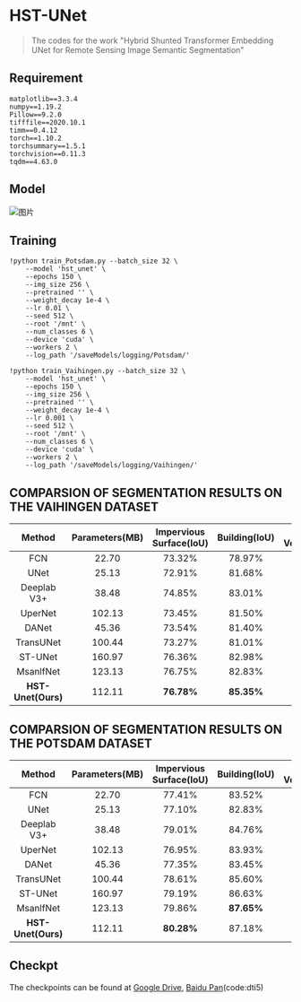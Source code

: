 # HST-UNet

> The codes for the work "Hybrid Shunted Transformer Embedding UNet
> for Remote Sensing Image Semantic Segmentation"

## Requirement
```text
matplotlib==3.3.4
numpy==1.19.2
Pillow==9.2.0
tifffile==2020.10.1
timm==0.4.12
torch==1.10.2
torchsummary==1.5.1
torchvision==0.11.3
tqdm==4.63.0
```

## Model
![图片](HST-UNet.png)

## Training

```shell
!python train_Potsdam.py --batch_size 32 \
    --model 'hst_unet' \
    --epochs 150 \
    --img_size 256 \
    --pretrained '' \
    --weight_decay 1e-4 \
    --lr 0.01 \
    --seed 512 \
    --root '/mnt' \
    --num_classes 6 \
    --device 'cuda' \
    --workers 2 \
    --log_path '/saveModels/logging/Potsdam/'
```

```shell
!python train_Vaihingen.py --batch_size 32 \
    --model 'hst_unet' \
    --epochs 150 \
    --img_size 256 \
    --pretrained '' \
    --weight_decay 1e-4 \
    --lr 0.001 \
    --seed 512 \
    --root '/mnt' \
    --num_classes 6 \
    --device 'cuda' \
    --workers 2 \
    --log_path '/saveModels/logging/Vaihingen/'
```

## COMPARSION OF SEGMENTATION RESULTS ON THE VAIHINGEN DATASET

|       Method       | Parameters(MB) | Impervious Surface(IoU) | Building(IoU) | Low Vegetation(IoU) | Tree(IoU)  |  Car(IoU)  |    MIoU    |    m-F1    |
|:------------------:|:--------------:|:-----------------------:|:-------------:|:-------------------:|:----------:|:----------:|:----------:|:----------:|
|        FCN         |     22.70      |         73.32%          |    78.97%     |       54.80%        |   70.38%   |   39.92%   |   63.46%   |   76.65%   |
|        UNet        |     25.13      |         72.91%          |    81.68%     |       57.23%        |   71.63%   |   48.29%   |   66.35%   |   79.13%   |
|    Deeplab V3+     |     38.48      |         74.85%          |    83.01%     |       56.09%        |   71.54%   |   50.30%   |   67.16%   |   79.71%   |
|      UperNet       |     102.13     |         73.45%          |    81.50%     |       55.65%        |   71.31%   |   47.26%   |   65.84%   |   78.69%   |
|       DANet        |     45.36      |         73.54%          |    81.40%     |       56.88%        |   71.21%   |   42.68%   |   65.14%   |   78.00%   |
|     TransUNet      |     100.44     |         73.27%          |    81.01%     |       55.07%        |   71.08%   |   55.13%   |   67.11%   |   79.86%   |
|      ST-UNet       |     160.97     |         76.36%          |    82.98%     |       57.79%        |   72.53%   |   61.48%   |   70.23%   |   82.15%   |
|     MsanlfNet      |     123.13     |         76.75%          |    82.83%     |       60.25%        |   71.10%   |   55.51%   |   69.29%   |   81.45%   |
| **HST-Unet(Ours)** |     112.11     |       **76.78%**        |  **85.35%**   |     **60.26%**      | **72.78%** | **62.01%** | **71.44%** | **83.00%** |

## COMPARSION OF SEGMENTATION RESULTS ON THE POTSDAM DATASET

|       Method       | Parameters(MB) | Impervious Surface(IoU) | Building(IoU) | Low Vegetation(IoU) | Tree(IoU)  |  Car(IoU)  |    MIoU    |    m-F1    |
|:------------------:|:--------------:|:-----------------------:|:-------------:|:-------------------:|:----------:|:----------:|:----------:|:----------:|
|        FCN         |     22.70      |         77.41%          |    83.52%     |       66.10%        |   63.19%   |   74.34%   |   72.91%   |   84.12%   |
|        UNet        |     25.13      |         77.10%          |    82.83%     |       64.59%        |   65.44%   |   76.16%   |   73.22%   |   84.35%   |
|    Deeplab V3+     |     38.48      |         79.01%          |    84.76%     |       67.53%        |   63.05%   |   78.05%   |   74.48%   |   85.13%   |
|      UperNet       |     102.13     |         76.95%          |    83.93%     |       65.65%        |   60.40%   |   76.57%   |   72.70%   |   83.91%   |
|       DANet        |     45.36      |         77.35%          |    83.45%     |       66.46%        |   63.47%   |   75.28%   |   73.20%   |   84.32%   |
|     TransUNet      |     100.44     |         78.61%          |    85.60%     |       67.16%        |   64.10%   |   79.33%   |   74.96%   |   85.44%   |
|      ST-UNet       |     160.97     |         79.19%          |    86.63%     |       67.89%        |   66.37%   | **79.77%** |   75.97%   |   86.13%   |
|     MsanlfNet      |     123.13     |         79.86%          |  **87.65%**   |       69.38%        |   65.38%   |   72.29%   |   74.91%   |   85.66%   |
| **HST-Unet(Ours)** |     112.11     |       **80.28%**        |    87.18%     |     **69.74%**      | **71.05%** |   78.56%   | **77.36%** | **87.09%** |

## Checkpt

The checkpoints can be found
at [Google Drive](https://drive.google.com/drive/folders/1cs84JBY7JLlUVanKiMxIEMBqL9Yed6jm?usp=sharing),
[Baidu Pan](https://pan.baidu.com/s/1HXR9CZforKhz2aPuSHulsg)(code:dti5)
